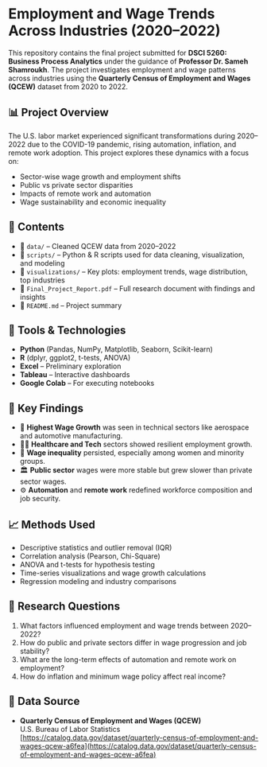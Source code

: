 # Employment and Wage Trends Across Industries (2020–2022)

This repository contains the final project submitted for **DSCI 5260: Business Process Analytics** under the guidance of **Professor Dr. Sameh Shamroukh**. The project investigates employment and wage patterns across industries using the **Quarterly Census of Employment and Wages (QCEW)** dataset from 2020 to 2022.

## 📊 Project Overview

The U.S. labor market experienced significant transformations during 2020–2022 due to the COVID-19 pandemic, rising automation, inflation, and remote work adoption. This project explores these dynamics with a focus on:

- Sector-wise wage growth and employment shifts
- Public vs private sector disparities
- Impacts of remote work and automation
- Wage sustainability and economic inequality

## 📂 Contents

- 📁 `data/` – Cleaned QCEW data from 2020–2022  
- 📁 `scripts/` – Python & R scripts used for data cleaning, visualization, and modeling  
- 📁 `visualizations/` – Key plots: employment trends, wage distribution, top industries  
- 📄 `Final_Project_Report.pdf` – Full research document with findings and insights  
- 📄 `README.md` – Project summary

## 🔧 Tools & Technologies

- **Python** (Pandas, NumPy, Matplotlib, Seaborn, Scikit-learn)
- **R** (dplyr, ggplot2, t-tests, ANOVA)
- **Excel** – Preliminary exploration
- **Tableau** – Interactive dashboards
- **Google Colab** – For executing notebooks

## 📌 Key Findings

- 💼 **Highest Wage Growth** was seen in technical sectors like aerospace and automotive manufacturing.
- 🧑‍🔬 **Healthcare and Tech** sectors showed resilient employment growth.
- 💸 **Wage inequality** persisted, especially among women and minority groups.
- 🏛️ **Public sector** wages were more stable but grew slower than private sector wages.
- ⚙️ **Automation** and **remote work** redefined workforce composition and job security.

## 📈 Methods Used

- Descriptive statistics and outlier removal (IQR)
- Correlation analysis (Pearson, Chi-Square)
- ANOVA and t-tests for hypothesis testing
- Time-series visualizations and wage growth calculations
- Regression modeling and industry comparisons

## 🎯 Research Questions

1. What factors influenced employment and wage trends between 2020–2022?
2. How do public and private sectors differ in wage progression and job stability?
3. What are the long-term effects of automation and remote work on employment?
4. How do inflation and minimum wage policy affect real income?

## 📎 Data Source

- **Quarterly Census of Employment and Wages (QCEW)**  
  U.S. Bureau of Labor Statistics  
  [https://catalog.data.gov/dataset/quarterly-census-of-employment-and-wages-qcew-a6fea](https://catalog.data.gov/dataset/quarterly-census-of-employment-and-wages-qcew-a6fea)

